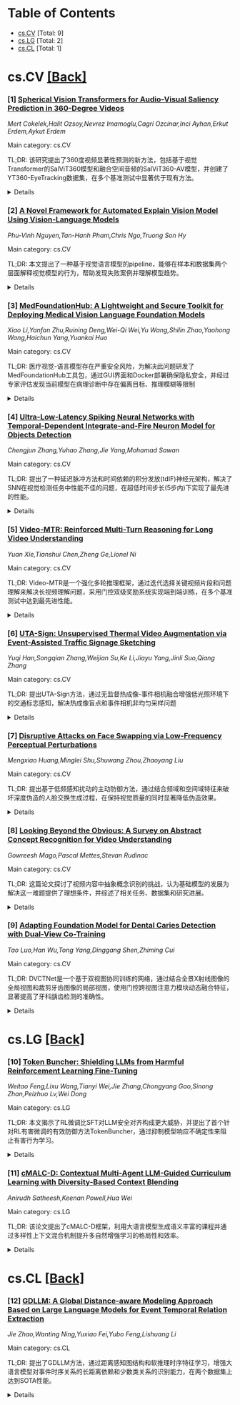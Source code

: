 <div id=toc></div>

# Table of Contents

- [cs.CV](#cs.CV) [Total: 9]
- [cs.LG](#cs.LG) [Total: 2]
- [cs.CL](#cs.CL) [Total: 1]


<div id='cs.CV'></div>

# cs.CV [[Back]](#toc)

### [1] [Spherical Vision Transformers for Audio-Visual Saliency Prediction in 360-Degree Videos](https://arxiv.org/abs/2508.20221)
*Mert Cokelek,Halit Ozsoy,Nevrez Imamoglu,Cagri Ozcinar,Inci Ayhan,Erkut Erdem,Aykut Erdem*

Main category: cs.CV

TL;DR: 该研究提出了360度视频显著性预测的新方法，包括基于视觉Transformer的SalViT360模型和融合空间音频的SalViT360-AV模型，并创建了YT360-EyeTracking数据集，在多个基准测试中显著优于现有方法。


<details>
  <summary>Details</summary>
Motivation: 360度视频在VR中提供了全视场体验，但缺乏包含空间音频的综合性数据集，现有方法难以处理球面畸变和音频-视觉整合的复杂性。

Method: 创建了YT360-EyeTracking数据集（81个ODV视频），提出了SalViT360（基于视觉Transformer，具有球面几何感知的时空注意力层）和SalViT360-AV（进一步整合音频输入的Transformer适配器）两个新颖的显著性预测模型。

Result: 在多个基准数据集（包括自建的YT360-EyeTracking）上的实验结果表明，SalViT360和SalViT360-AV在预测360度场景中的观看者注意力方面显著优于现有方法。

Conclusion: 在模型架构中整合空间音频线索对于准确预测全向视频中的显著性至关重要，音频-视觉融合能有效提升显著性预测性能。

Abstract: Omnidirectional videos (ODVs) are redefining viewer experiences in virtual
reality (VR) by offering an unprecedented full field-of-view (FOV). This study
extends the domain of saliency prediction to 360-degree environments,
addressing the complexities of spherical distortion and the integration of
spatial audio. Contextually, ODVs have transformed user experience by adding a
spatial audio dimension that aligns sound direction with the viewer's
perspective in spherical scenes. Motivated by the lack of comprehensive
datasets for 360-degree audio-visual saliency prediction, our study curates
YT360-EyeTracking, a new dataset of 81 ODVs, each observed under varying
audio-visual conditions. Our goal is to explore how to utilize audio-visual
cues to effectively predict visual saliency in 360-degree videos. Towards this
aim, we propose two novel saliency prediction models: SalViT360, a
vision-transformer-based framework for ODVs equipped with spherical
geometry-aware spatio-temporal attention layers, and SalViT360-AV, which
further incorporates transformer adapters conditioned on audio input. Our
results on a number of benchmark datasets, including our YT360-EyeTracking,
demonstrate that SalViT360 and SalViT360-AV significantly outperform existing
methods in predicting viewer attention in 360-degree scenes. Interpreting these
results, we suggest that integrating spatial audio cues in the model
architecture is crucial for accurate saliency prediction in omnidirectional
videos. Code and dataset will be available at
https://cyberiada.github.io/SalViT360.

</details>


### [2] [A Novel Framework for Automated Explain Vision Model Using Vision-Language Models](https://arxiv.org/abs/2508.20227)
*Phu-Vinh Nguyen,Tan-Hanh Pham,Chris Ngo,Truong Son Hy*

Main category: cs.CV

TL;DR: 本文提出了一种基于视觉语言模型的pipeline，能够在样本和数据集两个层面解释视觉模型的行为，帮助发现失败案例并理解模型趋势。


<details>
  <summary>Details</summary>
Motivation: 当前视觉模型开发主要关注性能指标（如准确率、IoU、mAP），而忽视了可解释性。现有xAI方法多为样本级解释，缺乏对模型在大型数据集上整体行为的理解，这对于防止偏见判断和识别模型模式至关重要。

Method: 利用视觉语言模型构建pipeline，在样本级和数据集级两个层面提供视觉模型的解释。该pipeline能够以最小工作量发现失败案例并获得对视觉模型的深入理解。

Result: 提出的pipeline能够有效解释视觉模型的行为，发现模型失败情况，并提供对模型趋势和模式的洞察。

Conclusion: 该方法将视觉模型开发与xAI分析相结合，推进了图像分析领域的发展，为解决视觉模型可解释性不足的问题提供了有效途径。

Abstract: The development of many vision models mainly focuses on improving their
performance using metrics such as accuracy, IoU, and mAP, with less attention
to explainability due to the complexity of applying xAI methods to provide a
meaningful explanation of trained models. Although many existing xAI methods
aim to explain vision models sample-by-sample, methods explaining the general
behavior of vision models, which can only be captured after running on a large
dataset, are still underexplored. Furthermore, understanding the behavior of
vision models on general images can be very important to prevent biased
judgments and help identify the model's trends and patterns. With the
application of Vision-Language Models, this paper proposes a pipeline to
explain vision models at both the sample and dataset levels. The proposed
pipeline can be used to discover failure cases and gain insights into vision
models with minimal effort, thereby integrating vision model development with
xAI analysis to advance image analysis.

</details>


### [3] [MedFoundationHub: A Lightweight and Secure Toolkit for Deploying Medical Vision Language Foundation Models](https://arxiv.org/abs/2508.20345)
*Xiao Li,Yanfan Zhu,Ruining Deng,Wei-Qi Wei,Yu Wang,Shilin Zhao,Yaohong Wang,Haichun Yang,Yuankai Huo*

Main category: cs.CV

TL;DR: 医疗视觉-语言模型存在严重安全风险，为解决此问题研发了MedFoundationHub工具包，通过GUI界面和Docker部署确保隐私安全，并经过专家评估发现当前模型在病理诊断中存在偏离目标、推理模糊等限制


<details>
  <summary>Details</summary>
Motivation: 医疗视觉-语言模型在临床应用中带来严重安全风险，包括病人健康信息泄露、数据泄漏和网络安全脏点，尤其在医院环境中风险更高

Method: 研发MedFoundationHub GUI工具包：1)支持医生手动选择模型无需编程；2)提供插件式部署支持Hugging Face模型；3)通过Docker化部署确保隐私安全，仅需单卡A6000 GPU即可运行

Result: 评估5个先进VLM模型(Google-MedGemma3-4B、Qwen2-VL-7B-Instruct等)，通过负责病理学家进行1015次临床评分，测试治疗结肠病例和肾脏病例

Conclusion: 当前医疗VLM模型在病理诊断中存在显著限制：答案偏离目标、推理过于模糊、病理术语不一致，需要进一步改进；MedFoundationHub提供了安全可靠的部署方案

Abstract: Recent advances in medical vision-language models (VLMs) open up remarkable
opportunities for clinical applications such as automated report generation,
copilots for physicians, and uncertainty quantification. However, despite their
promise, medical VLMs introduce serious security concerns, most notably risks
of Protected Health Information (PHI) exposure, data leakage, and vulnerability
to cyberthreats - which are especially critical in hospital environments. Even
when adopted for research or non-clinical purposes, healthcare organizations
must exercise caution and implement safeguards. To address these challenges, we
present MedFoundationHub, a graphical user interface (GUI) toolkit that: (1)
enables physicians to manually select and use different models without
programming expertise, (2) supports engineers in efficiently deploying medical
VLMs in a plug-and-play fashion, with seamless integration of Hugging Face
open-source models, and (3) ensures privacy-preserving inference through
Docker-orchestrated, operating system agnostic deployment. MedFoundationHub
requires only an offline local workstation equipped with a single NVIDIA A6000
GPU, making it both secure and accessible within the typical resources of
academic research labs. To evaluate current capabilities, we engaged
board-certified pathologists to deploy and assess five state-of-the-art VLMs
(Google-MedGemma3-4B, Qwen2-VL-7B-Instruct, Qwen2.5-VL-7B-Instruct, and
LLaVA-1.5-7B/13B). Expert evaluation covered colon cases and renal cases,
yielding 1015 clinician-model scoring events. These assessments revealed
recurring limitations, including off-target answers, vague reasoning, and
inconsistent pathology terminology.

</details>


### [4] [Ultra-Low-Latency Spiking Neural Networks with Temporal-Dependent Integrate-and-Fire Neuron Model for Objects Detection](https://arxiv.org/abs/2508.20392)
*Chengjun Zhang,Yuhao Zhang,Jie Yang,Mohamad Sawan*

Main category: cs.CV

TL;DR: 提出了一种延迟脉冲方法和时间依赖的积分发放(tdIF)神经元架构，解决了SNN在视觉检测任务中性能不佳的问题，在超低时间步长(5步内)下实现了最先进的性能。


<details>
  <summary>Details</summary>
Motivation: 当前ANN-SNN转换方法在分类任务中表现优异，但在视觉检测任务中性能仍然不理想，主要由于异质脉冲模式导致的残留膜电位问题。

Method: 采用延迟脉冲方法缓解异质脉冲模式问题，并提出时间依赖的积分发放(tdIF)神经元架构，使IF神经元能够根据时间步长的时序动态调整积累和发放行为。

Result: 在目标检测和车道线检测两个关键视觉任务上进行了广泛评估，结果表明该方法超越了当前ANN-SNN转换方法，在超低延迟(5个时间步内)下实现了最先进的性能。

Conclusion: 该方法使脉冲能够表现出不同的时间特性，而不仅仅依赖基于频率的表示，在更低的时间步长下实现了更精确的特征表示，同时保持了与传统IF神经元相当的能量消耗。

Abstract: Spiking Neural Networks (SNNs), inspired by the brain, are characterized by
minimal power consumption and swift inference capabilities on neuromorphic
hardware, and have been widely applied to various visual perception tasks.
Current ANN-SNN conversion methods have achieved excellent results in
classification tasks with ultra-low time-steps, but their performance in visual
detection tasks remains suboptimal. In this paper, we propose a delay-spike
approach to mitigate the issue of residual membrane potential caused by
heterogeneous spiking patterns. Furthermore, we propose a novel
temporal-dependent Integrate-and-Fire (tdIF) neuron architecture for SNNs. This
enables Integrate-and-fire (IF) neurons to dynamically adjust their
accumulation and firing behaviors based on the temporal order of time-steps.
Our method enables spikes to exhibit distinct temporal properties, rather than
relying solely on frequency-based representations. Moreover, the tdIF neuron
maintains energy consumption on par with traditional IF neuron. We demonstrate
that our method achieves more precise feature representation with lower
time-steps, enabling high performance and ultra-low latency in visual detection
tasks. In this study, we conduct extensive evaluation of the tdIF method across
two critical vision tasks: object detection and lane line detection. The
results demonstrate that the proposed method surpasses current ANN-SNN
conversion approaches, achieving state-of-the-art performance with ultra-low
latency (within 5 time-steps).

</details>


### [5] [Video-MTR: Reinforced Multi-Turn Reasoning for Long Video Understanding](https://arxiv.org/abs/2508.20478)
*Yuan Xie,Tianshui Chen,Zheng Ge,Lionel Ni*

Main category: cs.CV

TL;DR: Video-MTR是一个强化多轮推理框架，通过迭代选择关键视频片段和问题理解来解决长视频理解问题，采用门控双级奖励系统实现端到端训练，在多个基准测试中达到最先进性能。


<details>
  <summary>Details</summary>
Motivation: 长视频理解存在长程时间依赖和多个事件的挑战，现有方法依赖静态推理或外部视觉语言模型，存在复杂度高和端到端训练不足导致的性能次优问题。

Method: 提出强化多轮推理框架Video-MTR，通过迭代选择视频片段进行渐进式推理，引入门控双级奖励系统（轨迹级奖励和轮级奖励）来优化视频片段选择和问题理解。

Result: 在VideoMME、MLVU和EgoSchema等基准测试中，Video-MTR在准确性和效率方面均优于现有方法，实现了最先进的性能。

Conclusion: Video-MTR通过多轮迭代推理和门控双级奖励系统，有效解决了长视频理解问题，无需外部视觉语言模型，实现了端到端训练，推动了长视频理解技术的发展。

Abstract: Long-form video understanding, characterized by long-range temporal
dependencies and multiple events, remains a challenge. Existing methods often
rely on static reasoning or external visual-language models (VLMs), which face
issues like complexity and sub-optimal performance due to the lack of
end-to-end training. In this paper, we propose Video-MTR, a reinforced
multi-turn reasoning framework designed to enable iterative key video segment
selection and question comprehension. Unlike traditional video reasoning
pipeline, which generate predictions in a single turn, Video-MTR performs
reasoning in multiple turns, selecting video segments progressively based on
the evolving understanding of previously processed segments and the current
question. This iterative process allows for a more refined and contextually
aware analysis of the video. To ensure intermediate reasoning process, we
introduce a novel gated bi-level reward system, combining trajectory-level
rewards based on answer correctness and turn-level rewards emphasizing
frame-query relevance. This system optimizes both video segment selection and
question comprehension, eliminating the need for external VLMs and allowing
end-to-end training. Extensive experiments on benchmarks like VideoMME, MLVU,
and EgoSchema demonstrate that Video-MTR outperforms existing methods in both
accuracy and efficiency, advancing the state-of-the-art in long video
understanding.

</details>


### [6] [UTA-Sign: Unsupervised Thermal Video Augmentation via Event-Assisted Traffic Signage Sketching](https://arxiv.org/abs/2508.20594)
*Yuqi Han,Songqian Zhang,Weijian Su,Ke Li,Jiayu Yang,Jinli Suo,Qiang Zhang*

Main category: cs.CV

TL;DR: 提出UTA-Sign方法，通过无监督热成像-事件相机融合增强低光照环境下的交通标志感知，解决热成像盲点和事件相机非均匀采样问题


<details>
  <summary>Details</summary>
Motivation: 热成像相机在低光照条件下表现优异，但在识别相似材料制作的标志时存在盲点；事件相机擅长捕捉动态变化但采样不均匀。两种模态具有互补特性，可提升自动驾驶系统在夜间对交通标志的语义理解安全性

Method: 开发双增强机制，融合热成像帧和事件信号：利用热成像帧提供精确运动线索作为时间参考来对齐不均匀事件信号，同时事件信号为原始热成像帧补充细微标志内容

Result: 在真实场景数据集上验证，在交通标志轮廓提取和质量方面表现优越，在感知层面提高了检测精度

Conclusion: UTA-Sign方法有效解决了低光照环境下交通标志感知的挑战，通过热成像和事件相机的互补融合提升了自动驾驶系统的环境理解能力

Abstract: The thermal camera excels at perceiving outdoor environments under low-light
conditions, making it ideal for applications such as nighttime autonomous
driving and unmanned navigation. However, thermal cameras encounter challenges
when capturing signage from objects made of similar materials, which can pose
safety risks for accurately understanding semantics in autonomous driving
systems. In contrast, the neuromorphic vision camera, also known as an event
camera, detects changes in light intensity asynchronously and has proven
effective in high-speed, low-light traffic environments. Recognizing the
complementary characteristics of these two modalities, this paper proposes
UTA-Sign, an unsupervised thermal-event video augmentation for traffic signage
in low-illumination environments, targeting elements such as license plates and
roadblock indicators. To address the signage blind spots of thermal imaging and
the non-uniform sampling of event cameras, we developed a dual-boosting
mechanism that fuses thermal frames and event signals for consistent signage
representation over time. The proposed method utilizes thermal frames to
provide accurate motion cues as temporal references for aligning the uneven
event signals. At the same time, event signals contribute subtle signage
content to the raw thermal frames, enhancing the overall understanding of the
environment. The proposed method is validated on datasets collected from
real-world scenarios, demonstrating superior quality in traffic signage
sketching and improved detection accuracy at the perceptual level.

</details>


### [7] [Disruptive Attacks on Face Swapping via Low-Frequency Perceptual Perturbations](https://arxiv.org/abs/2508.20595)
*Mengxiao Huang,Minglei Shu,Shuwang Zhou,Zhaoyang Liu*

Main category: cs.CV

TL;DR: 提出基于低频感知扰动的主动防御方法，通过结合频域和空间域特征来破坏深度伪造的人脸交换生成过程，在保持视觉质量的同时显著降低伪造效果。


<details>
  <summary>Details</summary>
Motivation: 现有深度伪造检测方法多为被动的事后分析，无法预防攻击。需要开发主动防御技术来直接干扰伪造内容的生成过程。

Method: 设计包含编码器、扰动生成器和解码器的完整架构，利用离散小波变换提取低频分量并生成扰动，结合频域和空间域特征来破坏人脸交换模型。

Result: 在CelebA-HQ和LFW数据集上的实验表明，该方法显著降低了人脸交换的有效性，提高了防御成功率，同时保持了视觉质量。

Conclusion: 提出的主动防御方法通过低频扰动有效破坏了深度伪造生成过程，为对抗深度伪造技术提供了新的解决方案。

Abstract: Deepfake technology, driven by Generative Adversarial Networks (GANs), poses
significant risks to privacy and societal security. Existing detection methods
are predominantly passive, focusing on post-event analysis without preventing
attacks. To address this, we propose an active defense method based on
low-frequency perceptual perturbations to disrupt face swapping manipulation,
reducing the performance and naturalness of generated content. Unlike prior
approaches that used low-frequency perturbations to impact classification
accuracy,our method directly targets the generative process of deepfake
techniques. We combine frequency and spatial domain features to strengthen
defenses. By introducing artifacts through low-frequency perturbations while
preserving high-frequency details, we ensure the output remains visually
plausible. Additionally, we design a complete architecture featuring an
encoder, a perturbation generator, and a decoder, leveraging discrete wavelet
transform (DWT) to extract low-frequency components and generate perturbations
that disrupt facial manipulation models. Experiments on CelebA-HQ and LFW
demonstrate significant reductions in face-swapping effectiveness, improved
defense success rates, and preservation of visual quality.

</details>


### [8] [Looking Beyond the Obvious: A Survey on Abstract Concept Recognition for Video Understanding](https://arxiv.org/abs/2508.20765)
*Gowreesh Mago,Pascal Mettes,Stevan Rudinac*

Main category: cs.CV

TL;DR: 这篇论文探讨了视频内容中抽象概念识别的挑战，认为基础模型的发展为解决这一难题提供了理想条件，并综述了相关任务、数据集和研究进展。


<details>
  <summary>Details</summary>
Motivation: 虽然机器在视频内容理解方面取得了显著进展，能够识别具体可见的物体、动作和场景，但在识别抽象概念（如正义、自由、团结）方面仍远不及人类。抽象概念识别是视频理解领域的关键开放挑战。

Method: 本文采用综述研究方法，系统分析了用于理解视频中抽象概念的不同任务和数据集，回顾了研究人员多年来利用当时可用工具解决这些问题的尝试。

Result: 研究发现，研究社区在抽象概念理解方面已经积累了数十年的经验，这些经验对于在当前多模态基础模型时代重新审视这一挑战具有重要意义。

Conclusion: 利用基础模型的近期进展为解决视频中的抽象概念理解提供了理想条件，借鉴社区长期积累的经验将有助于避免重复造轮子，推动这一重要开放挑战的解决。

Abstract: The automatic understanding of video content is advancing rapidly. Empowered
by deeper neural networks and large datasets, machines are increasingly capable
of understanding what is concretely visible in video frames, whether it be
objects, actions, events, or scenes. In comparison, humans retain a unique
ability to also look beyond concrete entities and recognize abstract concepts
like justice, freedom, and togetherness. Abstract concept recognition forms a
crucial open challenge in video understanding, where reasoning on multiple
semantic levels based on contextual information is key. In this paper, we argue
that the recent advances in foundation models make for an ideal setting to
address abstract concept understanding in videos. Automated understanding of
high-level abstract concepts is imperative as it enables models to be more
aligned with human reasoning and values. In this survey, we study different
tasks and datasets used to understand abstract concepts in video content. We
observe that, periodically and over a long period, researchers have attempted
to solve these tasks, making the best use of the tools available at their
disposal. We advocate that drawing on decades of community experience will help
us shed light on this important open grand challenge and avoid ``re-inventing
the wheel'' as we start revisiting it in the era of multi-modal foundation
models.

</details>


### [9] [Adapting Foundation Model for Dental Caries Detection with Dual-View Co-Training](https://arxiv.org/abs/2508.20813)
*Tao Luo,Han Wu,Tong Yang,Dinggang Shen,Zhiming Cui*

Main category: cs.CV

TL;DR: DVCTNet是一个基于双视图协同训练的网络，通过结合全景X射线图像的全局视图和裁剪牙齿图像的局部视图，使用门控跨视图注意力模块动态融合特征，显著提高了牙科龋齿检测的准确性。


<details>
  <summary>Details</summary>
Motivation: 当前牙科龋齿检测方法由于对比度变化细微和病变形态多样，检测精度不理想。受牙医临床工作流程启发，需要结合整体图像筛查和详细牙齿级检查来提高检测准确性。

Method: 使用自动牙齿检测建立全局和局部两个互补视图，分别预训练两个视觉基础模型。全局视图模型作为检测骨干生成区域建议和全局特征，局部视图模型提取裁剪牙齿块的详细特征。通过门控跨视图注意力模块动态融合双视图特征。

Result: 在公共数据集和新构建的高精度数据集上，DVCTNet均表现出优于现有最先进方法的性能，证明了其临床适用性。

Conclusion: DVCTNet通过双视图协同训练和动态特征融合，有效提高了牙科龋齿检测的准确性，为临床诊断提供了可靠的工具。

Abstract: Accurate dental caries detection from panoramic X-rays plays a pivotal role
in preventing lesion progression. However, current detection methods often
yield suboptimal accuracy due to subtle contrast variations and diverse lesion
morphology of dental caries. In this work, inspired by the clinical workflow
where dentists systematically combine whole-image screening with detailed
tooth-level inspection, we present DVCTNet, a novel Dual-View Co-Training
network for accurate dental caries detection. Our DVCTNet starts with employing
automated tooth detection to establish two complementary views: a global view
from panoramic X-ray images and a local view from cropped tooth images. We then
pretrain two vision foundation models separately on the two views. The
global-view foundation model serves as the detection backbone, generating
region proposals and global features, while the local-view model extracts
detailed features from corresponding cropped tooth patches matched by the
region proposals. To effectively integrate information from both views, we
introduce a Gated Cross-View Attention (GCV-Atten) module that dynamically
fuses dual-view features, enhancing the detection pipeline by integrating the
fused features back into the detection model for final caries detection. To
rigorously evaluate our DVCTNet, we test it on a public dataset and further
validate its performance on a newly curated, high-precision dental caries
detection dataset, annotated using both intra-oral images and panoramic X-rays
for double verification. Experimental results demonstrate DVCTNet's superior
performance against existing state-of-the-art (SOTA) methods on both datasets,
indicating the clinical applicability of our method. Our code and labeled
dataset are available at https://github.com/ShanghaiTech-IMPACT/DVCTNet.

</details>


<div id='cs.LG'></div>

# cs.LG [[Back]](#toc)

### [10] [Token Buncher: Shielding LLMs from Harmful Reinforcement Learning Fine-Tuning](https://arxiv.org/abs/2508.20697)
*Weitao Feng,Lixu Wang,Tianyi Wei,Jie Zhang,Chongyang Gao,Sinong Zhan,Peizhuo Lv,Wei Dong*

Main category: cs.LG

TL;DR: 本文揭示了RL微调比SFT对LLM安全对齐构成更大威胁，并提出了首个针对RL有害微调的有效防御方法TokenBuncher，通过抑制模型响应不确定性来阻止有害行为学习。


<details>
  <summary>Details</summary>
Motivation: 随着大语言模型能力增强，恶意微调风险增加。现有研究主要关注监督微调(SFT)的滥用风险，但研究发现强化学习(RL)微调能更有效地破坏安全对齐并协助有害任务。

Method: 提出TokenBuncher防御方法，通过熵作为奖励的RL和Token Noiser机制来抑制模型响应不确定性，阻止RL利用奖励信号驱动模型学习有害行为。

Result: 在多个模型和RL算法上的实验表明，TokenBuncher能有效缓解有害RL微调，同时保持良性任务效用和微调能力。

Conclusion: RL有害微调比SFT构成更大的系统性风险，TokenBuncher提供了有效且通用的防御解决方案。

Abstract: As large language models (LLMs) continue to grow in capability, so do the
risks of harmful misuse through fine-tuning. While most prior studies assume
that attackers rely on supervised fine-tuning (SFT) for such misuse, we
systematically demonstrate that reinforcement learning (RL) enables adversaries
to more effectively break safety alignment and facilitate advanced harmful task
assistance, under matched computational budgets. To counter this emerging
threat, we propose TokenBuncher, the first effective defense specifically
targeting RL-based harmful fine-tuning. TokenBuncher suppresses the foundation
on which RL relies: model response uncertainty. By constraining uncertainty,
RL-based fine-tuning can no longer exploit distinct reward signals to drive the
model toward harmful behaviors. We realize this defense through
entropy-as-reward RL and a Token Noiser mechanism designed to prevent the
escalation of expert-domain harmful capabilities. Extensive experiments across
multiple models and RL algorithms show that TokenBuncher robustly mitigates
harmful RL fine-tuning while preserving benign task utility and finetunability.
Our results highlight that RL-based harmful fine-tuning poses a greater
systemic risk than SFT, and that TokenBuncher provides an effective and general
defense.

</details>


### [11] [cMALC-D: Contextual Multi-Agent LLM-Guided Curriculum Learning with Diversity-Based Context Blending](https://arxiv.org/abs/2508.20818)
*Anirudh Satheesh,Keenan Powell,Hua Wei*

Main category: cs.LG

TL;DR: 该论文提出了cMALC-D框架，利用大语言模型生成语义丰富的课程并通过多样性上下文混合机制提升多自然增强学习的格局性和效率。


<details>
  <summary>Details</summary>
Motivation: 现有的上下文多自然增强学习方法依赖于噪音大且不稳定的代理信号，如价值估计或优势估计，在多自然环境中因互动和部分可观性而受限。

Method: 提出cMALC-D框架，使用LLM生成语义丰富的课程并提供更稳健的评估信号。重点是多样性上下文混合机制，通过结合历史上下文特征创建新训练场景，防止模式崩溃并鼓励探索。

Result: 在交通信号控制领域的实验表明，与现有课程学习基线相比，cMALC-D显著提高了格局性和样本效率。

Conclusion: 该方法通过LLM指导的课程生成和多样性上下文混合，有效解决了多自然增强学习中的课程生成和评估挑战，提升了策略的应用潜力。

Abstract: Many multi-agent reinforcement learning (MARL) algorithms are trained in
fixed simulation environments, making them brittle when deployed in real-world
scenarios with more complex and uncertain conditions. Contextual MARL (cMARL)
addresses this by parameterizing environments with context variables and
training a context-agnostic policy that performs well across all environment
configurations. Existing cMARL methods attempt to use curriculum learning to
help train and evaluate context-agnostic policies, but they often rely on
unreliable proxy signals, such as value estimates or generalized advantage
estimates that are noisy and unstable in multi-agent settings due to
inter-agent dynamics and partial observability. To address these issues, we
propose Contextual Multi-Agent LLM-Guided Curriculum Learning with
Diversity-Based Context Blending (cMALC-D), a framework that uses Large
Language Models (LLMs) to generate semantically meaningful curricula and
provide a more robust evaluation signal. To prevent mode collapse and encourage
exploration, we introduce a novel diversity-based context blending mechanism
that creates new training scenarios by combining features from prior contexts.
Experiments in traffic signal control domains demonstrate that cMALC-D
significantly improves both generalization and sample efficiency compared to
existing curriculum learning baselines. We provide code at
https://github.com/DaRL-LibSignal/cMALC-D.

</details>


<div id='cs.CL'></div>

# cs.CL [[Back]](#toc)

### [12] [GDLLM: A Global Distance-aware Modeling Approach Based on Large Language Models for Event Temporal Relation Extraction](https://arxiv.org/abs/2508.20828)
*Jie Zhao,Wanting Ning,Yuxiao Fei,Yubo Feng,Lishuang Li*

Main category: cs.CL

TL;DR: 提出了GDLLM方法，通过距离感知图结构和软推理时序特征学习，增强大语言模型对事件时序关系的长距离依赖和少数类关系的识别能力，在两个数据集上达到SOTA性能。


<details>
  <summary>Details</summary>
Motivation: 小语言模型在类别不平衡数据集中处理少数类关系能力有限，大语言模型的手动提示设计可能引入噪声并干扰长距离依赖判断。

Method: 使用图注意力网络构建距离感知图结构辅助LLMs捕获长距离依赖特征，设计基于软推理的时序特征学习范式增强短距离邻近带的关系识别。

Result: 在两个公开数据集TB-Dense和MATRES上实现了最先进的性能表现。

Conclusion: GDLLM框架通过全局特征有效捕获，显著提升了少数关系类的性能并改善了整体学习能力。

Abstract: In Natural Language Processing(NLP), Event Temporal Relation Extraction
(ETRE) is to recognize the temporal relations of two events. Prior studies have
noted the importance of language models for ETRE. However, the restricted
pre-trained knowledge of Small Language Models(SLMs) limits their capability to
handle minority class relations in imbalanced classification datasets. For
Large Language Models(LLMs), researchers adopt manually designed prompts or
instructions, which may introduce extra noise, leading to interference with the
model's judgment of the long-distance dependencies between events. To address
these issues, we propose GDLLM, a Global Distance-aware modeling approach based
on LLMs. We first present a distance-aware graph structure utilizing Graph
Attention Network(GAT) to assist the LLMs in capturing long-distance dependency
features. Additionally, we design a temporal feature learning paradigm based on
soft inference to augment the identification of relations with a short-distance
proximity band, which supplements the probabilistic information generated by
LLMs into the multi-head attention mechanism. Since the global feature can be
captured effectively, our framework substantially enhances the performance of
minority relation classes and improves the overall learning ability.
Experiments on two publicly available datasets, TB-Dense and MATRES,
demonstrate that our approach achieves state-of-the-art (SOTA) performance.

</details>
